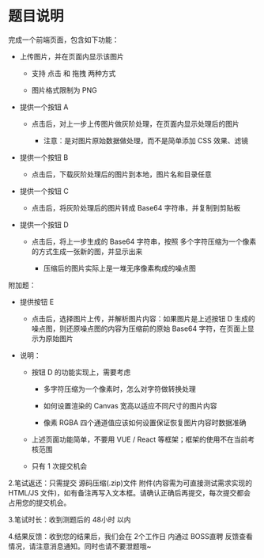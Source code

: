 # 题目说明

完成一个前端页面，包含如下功能：

- 上传图片，并在页面内显示该图片

  - 支持 点击 和 拖拽 两种方式

  - 图片格式限制为 PNG

- 提供一个按钮 A

  - 点击后，对上一步上传图片做灰阶处理，在页面内显示处理后的图片

    - 注意：是对图片原始数据做处理，而不是简单添加 CSS 效果、滤镜

- 提供一个按钮 B

  - 点击后，下载灰阶处理后的图片到本地，图片名和目录任意

- 提供一个按钮 C

  - 点击后，将灰阶处理后的图片转成 Base64 字符串，并复制到剪贴板

- 提供一个按钮 D

  - 点击后，将上一步生成的 Base64 字符串，按照 多个字符压缩为一个像素 的方式生成一张新的图，并显示出来

    - 压缩后的图片实际上是一堆无序像素构成的噪点图

附加题：

- 提供按钮 E

  - 点击后，选择图片上传，并解析图片内容：如果图片是上述按钮 D 生成的噪点图，则还原噪点图的内容为压缩前的原始 Base64 字符，在页面上显示为原始图片

- 说明：

  - 按钮 D 的功能实现上，需要考虑

    - 多字符压缩为一个像素时，怎么对字符做转换处理

    - 如何设置渲染的 Canvas 宽高以适应不同尺寸的图片内容

    - 像素 RGBA 四个通道值应该如何设置保证恢复图片内容时数据准确

  - 上述页面功能简单，不要用 VUE / React 等框架；框架的使用不在当前考核范围

  - 只有 1 次提交机会

2.笔试返还：只需提交 源码压缩(.zip)文件 附件(内容需为可直接测试需求实现的 HTML/JS 文件)，如有备注再写入文本框。请确认正确后再提交，每次提交都会占用您的提交机会。

3.笔试时长：收到测题后的 48小时 以内

4.结果反馈：收到您的结果后，我们会在 2个工作日 内通过 BOSS直聘 反馈查看情况，请注意消息通知。同时也请不要泄题哦~
